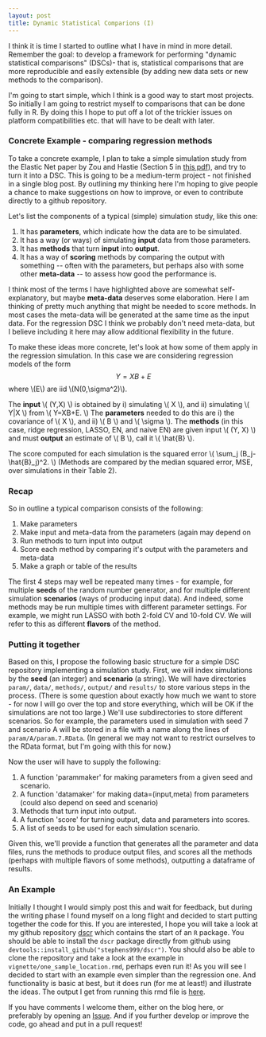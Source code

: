 ```yaml
---
layout: post
title: Dynamic Statistical Comparions (I)
---
```


I think it is time I started to outline what I have in mind in more detail.
Remember the goal: to develop a framework for  performing "dynamic statistical comparisons" (DSCs)- 
that is, statistical comparisons that are more reproducible and easily extensible (by adding
new data sets or new methods to the comparison).

I'm going to start simple, which I think is a good way to start most projects. 
So initially I am going to restrict myself to comparisons that can be done fully in R.
By doing this I hope to put off a lot of the trickier issues on platform 
compatibilities etc. that will have to be dealt with later. 

### Concrete Example - comparing regression methods

To take a concrete example, I plan to take a simple simulation study from the Elastic Net paper by
Zou and Hastie (Section 5 in 
[this pdf](http://web.stanford.edu/~hastie/Papers/B67.2%20(2005)%20301-320%20Zou%20&%20Hastie.pdf)), 
and try to turn it into a DSC. This is going to be a medium-term project - not finished in a single blog post.
By outlining my thinking here I'm hoping to give people a chance to make suggestions on how
to improve, or even to contribute directly to a github repository.

Let's list the components of a typical (simple) simulation study, like this one:

1. It has **parameters**, which indicate how the data are to be simulated.
2. It has a way (or ways) of simulating **input** data from those parameters.
3. It has **methods** that turn **input** into **output**.
4. It has a way of **scoring** methods by comparing the output
with something -- often with the parameters, but perhaps also with some other **meta-data**  -- 
to assess how good the performance is.


I think most of the terms I have highlighted above are somewhat self-explanatory, but maybe
**meta-data** deserves some elaboration. Here I am thinking of pretty much anything that might be needed
to score methods. In most cases the meta-data will be generated at the same time as the input data.
For the regression DSC I think we probably don't need meta-data, but I believe including it here may allow 
additional flexibility in the future. 

To make these ideas more concrete, let's look at how some of them apply in the regression simulation.
In this case we are considering regression models of the form $$Y=XB + E$$ where \\(E\\) are iid \\(N(0,\sigma^2)\\).

The **input** \\( (Y,X) \\) is obtained by 
i) simulating \\( X \\), and 
ii) simulating \\( Y|X \\) from \\( Y=XB+E. \\)
The **parameters** needed to do this are i) the covariance of \\( X \\), and ii) \\( B \\) and \\( \sigma \\).
The **methods** (in this case, ridge regression, LASSO, EN, and naive EN) are given input \\( (Y, X) \\) and must **output** an estimate of \\( B \\), call it \\( \hat{B} \\).

The score computed for each simulation is the squared error \\( \sum_j (B_j-\hat{B}_j)^2. \\)
(Methods are compared by the median squared error, MSE, over simulations in their Table 2).

<!--------- Before going on I want to detour and consider a slightly different simulation that is commonly
used to test predictive performance of regression methods (or indeed other prediction methods).
This is to take a dataset of known $X, Y$ values, and divide it into a test set and a training set.
Methods are then provided the training set, and they are required to output a prediction rule: a function that, for any given vector x provides a prediction of the corresponding y value. 
The accuracy of this prediction rule is then be assessed on the test data set.
For this type of simulation the "parameter" list (top level input) is \\( (X,Y) \\). The input is the training set 
\\( (X,Y) \\), and the meta-data the test set \\( (X,Y). \\) --------------> 


### Recap

So in outline a typical comparison consists of the following:

1. Make parameters 
2. Make input and meta-data from the parameters (again may depend on 
3. Run methods to turn input into output
4. Score each method by comparing it's output with the parameters and meta-data
5. Make a graph or table of the results

The first 4 steps may well be repeated many times - for example, for multiple **seeds** of the random number generator, 
and for multiple different simulation **scenarios** (ways of producing input data). And indeed, some methods
may be run multiple times with different parameter settings. For example,
we might run LASSO with both 2-fold CV and 10-fold CV. We will refer to this as different **flavors** of the method.


### Putting it together

Based on this, I propose the following basic structure for a simple DSC repository implementing a simulation study.
First, we will index simulations by the **seed** (an integer) and **scenario** (a string).
We will have directories `param/`, `data/`, `methods/`, `output/` and `results/` to store various steps in the process.
(There is some question about exactly how much we want to store - for now I will go over the top
and store everything, which will be OK if the simulations are not too large.) We'll use subdirectories to store
different scenarios.
So for example, the parameters used in simulation with seed 7 and scenario A will be stored in a file
with a name along the lines of `param/A/param.7.RData`. (In general we may not want to restrict ourselves to the RData format,
but I'm going with this for now.)

Now the user will have to supply the following:
1. A function 'parammaker' for making parameters from a given seed and scenario.
2. A function 'datamaker' for making data=(input,meta) from parameters (could also depend on seed and scenario)
3. Methods that turn input into output.
4. A function 'score' for turning output, data and parameters into scores.
5. A list of seeds to be used for each simulation scenario.

Given this, we'll provide a function that generates all the parameter and data files, runs the methods to produce
output files, and scores all the methods (perhaps with multiple flavors of some methods), outputting a dataframe of results.


###  An Example

Initially I thought I would simply post this and wait for feedback, but during the writing phase I found myself on a long flight
and decided to start putting together the code for this. If you are interested, I hope you will take a look at my
github repository [dscr](www.github.com/stephens999/dscr) which contains the start of an `R` package.
You should be able to install the `dscr` package directly from github using `devtools::install_github("stephens999/dscr")`.
You should also be able to clone the repository and take a look at the example in `vignette/one_sample_location.rmd`, perhaps even run it! As you will see I decided to start with an example even simpler than the regression one. And functionality is
basic at best, but it does run (for me at least!) and illustrate the ideas. The output I get from running this rmd file is [here](stephens999.github.io/dscr/).

If you have comments I welcome them, either on the blog here, or preferably by opening an [Issue](https://github.com/stephens999/dscr/issues). And if you further develop or improve the code, go ahead and put in a pull request!





